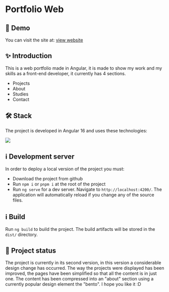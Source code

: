# Portfolio Web

## :rocket: Demo

You can visit the site at: [view website](https://marcosic.netlify.app/home/)

## :sparkles: Introduction

This is a web portfolio made in Angular, it is made to show my work and my skills as a front-end developer, it currently has 4 sections.

- Projects
- About
- Studies
- Contact

## 🛠 Stack

The project is developed in Angular 16 and uses these technologies:

<p user-select="none" align="left">
   <a href="#" rel="noreferrer"> <img src="https://skillicons.dev/icons?i=angular,ts,css,html,tailwind"/> </a>
</p>

## ℹ️ Development server

In order to deploy a local version of the project you must:

- Download the project from github
- Run `npm i` or `pnpm i` at the root of the project
- Run `ng serve` for a dev server. Navigate to `http://localhost:4200/`.
  The application will automatically reload if you change any of the source files.

## ℹ️ Build

Run `ng build` to build the project. The build artifacts will be stored in the `dist/` directory.

## 💪 Project status

The project is currently in its second version, in this version a considerable design change has occurred. The way the projects were displayed has been improved, the pages have been simplified so that all the content is in just one. The content has been compressed into an "about" section using a currently popular design element the "bento". I hope you like it :D
